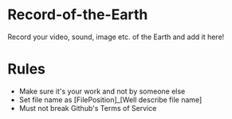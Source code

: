 # Record-of-the-Earth
Record your video, sound, image etc. of the Earth and add it here!

# Rules
- Make sure it's your work and not by someone else
- Set file name as [FilePosition]_[Well describe file name]
- Must not break Github's Terms of Service